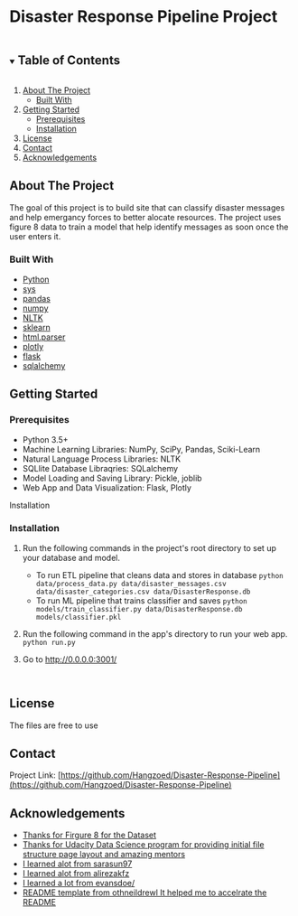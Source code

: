 # Disaster Response Pipeline Project



<!-- TABLE OF CONTENTS -->
<details open="open">
  <summary><h2 style="display: inline-block">Table of Contents</h2></summary>
  <ol>
    <li>
      <a href="#about-the-project">About The Project</a>
      <ul>
        <li><a href="#built-with">Built With</a></li>
      </ul>
    </li>
    <li>
      <a href="#getting-started">Getting Started</a>
      <ul>
        <li><a href="#prerequisites">Prerequisites</a></li>
        <li><a href="#installation">Installation</a></li>
      </ul>
    </li>
    <li><a href="#license">License</a></li>
    <li><a href="#contact">Contact</a></li>
    <li><a href="#acknowledgements">Acknowledgements</a></li>
  </ol>
</details>



<!-- ABOUT THE PROJECT -->
## About The Project


The goal of this project is to build site that can classify disaster messages and help emergancy forces to better alocate resources. The project uses figure 8 data to train a model that help identify messages as soon once the user enters it.



### Built With

* [Python](https://www.python.org/downloads/)
* [sys](https://docs.python.org/3/library/sys.html)
* [pandas](https://pandas.pydata.org/)
* [numpy](https://numpy.org/)
* [NLTK](https://www.nltk.org/)
* [sklearn](https://sklearn.org/)
* [html.parser](https://docs.python.org/3/library/html.parser.html)
* [plotly](https://plotly.com/python/)
* [flask](https://flask.palletsprojects.com/en/2.0.x/)
* [sqlalchemy](https://www.sqlalchemy.org/)




<!-- GETTING STARTED -->
## Getting Started




### Prerequisites


* Python 3.5+
* Machine Learning Libraries: NumPy, SciPy, Pandas, Sciki-Learn
* Natural Language Process Libraries: NLTK
* SQLlite Database Libraqries: SQLalchemy
* Model Loading and Saving Library: Pickle, joblib
* Web App and Data Visualization: Flask, Plotly

Installation

### Installation

1. Run the following commands in the project's root directory to set up your database and model.

    - To run ETL pipeline that cleans data and stores in database
        `python data/process_data.py data/disaster_messages.csv data/disaster_categories.csv data/DisasterResponse.db`
    - To run ML pipeline that trains classifier and saves
        `python models/train_classifier.py data/DisasterResponse.db models/classifier.pkl`

2. Run the following command in the app's directory to run your web app.
    `python run.py`

3. Go to http://0.0.0.0:3001/
   ```


<!-- LICENSE -->
## License

The files are free to use 


<!-- CONTACT -->
## Contact

Project Link: [https://github.com/Hangzoed/Disaster-Response-Pipeline](https://github.com/Hangzoed/Disaster-Response-Pipeline)



<!-- ACKNOWLEDGEMENTS -->
## Acknowledgements

* [Thanks for Firgure 8 for the Dataset](https://www.figure-eight.com/)
* [Thanks for Udacity Data Science program for providing initial file structure page layout and amazing mentors](https://www.udacity.com/course/data-scientist-nanodegree--nd025)
* [I learned alot from  sarasun97](https://github.com/sarasun97)
* [I learned alot from alirezakfz ](https://github.com/alirezakfz)
* [I learned a lot from evansdoe/](https://github.com/evansdoe/disaster-response-pipeline)
* [README template from othneildrewl It helped me to accelrate the README](https://github.com/othneildrew/Best-README-Template)





